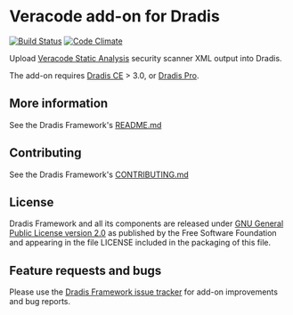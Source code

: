 # Veracode add-on for Dradis

[![Build Status](https://secure.travis-ci.org/dradis/dradis-veracode.png?branch=master)](http://travis-ci.org/dradis/dradis-veracode) [![Code Climate](https://codeclimate.com/github/dradis/dradis-veracode.png)](https://codeclimate.com/github/dradis/dradis-veracode.png)

Upload [Veracode Static Analysis](https://www.veracode.com/products/binary-static-analysis-sast) security scanner XML output into Dradis.

The add-on requires [Dradis CE](https://dradis.com/ce/) > 3.0, or [Dradis Pro](https://dradis.com/).

## More information

See the Dradis Framework's [README.md](https://github.com/dradis/dradis-ce/blob/develop/README.md)


## Contributing

See the Dradis Framework's [CONTRIBUTING.md](https://github.com/dradis/dradis-ce/blob/develop/CONTRIBUTING.md)


## License

Dradis Framework and all its components are released under [GNU General Public License version 2.0](http://www.gnu.org/licenses/old-licenses/gpl-2.0.html) as published by the Free Software Foundation and appearing in the file LICENSE included in the packaging of this file.


## Feature requests and bugs

Please use the [Dradis Framework issue tracker](https://github.com/dradis/dradis-ce/issues) for add-on improvements and bug reports.
